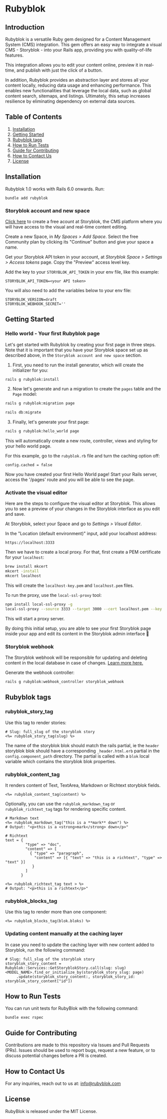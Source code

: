 # Rubyblok
## Introduction
Rubyblok is a versatile Ruby gem designed for a Content Management System (CMS) integration.
This gem offers an easy way to integrate a visual CMS - Storyblok - into your Rails app, providing you with quality-of-life features.

This integration allows you to edit your content online, preview it in real-time, and publish with just the click of a button.

In addition, Rubyblok provides an abstraction layer and stores all your content locally, reducing data usage and enhancing performance. This enables new functionalities that leverage the local data, such as global content search, sitemaps, and listings. Ultimately, this setup increases resilience by eliminating dependency on external data sources.

## Table of Contents
1. [Installation](#installation)
2. [Getting Started](#getting-started)
3. [Rubyblok tags](#rubyblok-tags)
4. [How to Run Tests](#how-to-run-tests)
5. [Guide for Contributing](#guide-for-contributing)
6. [How to Contact Us](#how-to-contact-us)
7. [License](#license)

## Installation
Rubyblok 1.0 works with Rails 6.0 onwards. Run:
```
bundle add rubyblok
```

### Storyblok account and new space
[Click here](https://app.storyblok.com/#/signup) to create a free acount at Storyblok, the CMS platform where you will have access to the visual and real-time content editing.

Create a new Space, in _My Spaces > Add Space_. Select the free Community plan by clicking its "Continue" button and give your space a name.

Get your Storyblok API token in your account, at _Storyblok Space > Settings > Access tokens_ page. Copy the "Preview" access level key.

Add the key to your `STORYBLOK_API_TOKEN` in your env file, like this example:

```
STORYBLOK_API_TOKEN=<your API token>
```
You will also need to add the variables below to your env file:
```
STORYBLOK_VERSION=draft
STORYBLOK_WEBHOOK_SECRET=''
```

## Getting Started

### Hello world - Your first Rubyblok page
Let's get started with Rubyblok by creating your first page in three steps.
Note that it is important that you have your Storyblok space set up as described above, in the `Storyblok account and new space` section.

1. First, you need to run the install generator, which will create the initializer for you:
```bash
rails g rubyblok:install
```

2. Now let's generate and run a migration to create the `pages` table and the `Page` model:
```bash
rails g rubyblok:migration page

rails db:migrate
```

3. Finally, let's generate your first page:
```bash
rails g rubyblok:hello_world page
```
This will automatically create a new route, controller, views and styling for your hello world page.

For this example, go to the `rubyblok.rb` file and turn the caching option off:
```
config.cached = false
```

Now you have created your first Hello World page! Start your Rails server, access the '/pages' route and you will be able to see the page.

### Activate the visual editor 
Here are the steps to configure the visual editor at Storyblok. This allows you to see a preview of your changes in the Storyblok interface as you edit and save.

At Storyblok, select your Space and go to _Settings > Visual Editor_. 

In the "Location (default environment)" input, add your localhost address:
```
https://localhost:3333
```

Then we have to create a local proxy. For that, first create a PEM certificate for your `localhost`:

```bash
brew install mkcert
mkcert -install
mkcert localhost
```

This will create the `localhost-key.pem` and `localhost.pem` files.

To run the proxy, use the `local-ssl-proxy` tool:

```bash
npm install local-ssl-proxy -g
local-ssl-proxy --source 3333 --target 3000 --cert localhost.pem --key localhost-key.pem
```

This will start a proxy server.

By doing this initial setup, you are able to see your first Storyblok page inside your app and edit its content in the Storyblok admin interface 🎉

### Storyblok webhook
The Storyblok webhook will be responsible for updating and deleting content in the local database in case of changes. [Learn more here.](https://www.storyblok.com/docs/guide/in-depth/webhooks)

Generate the webhook controller:
```bash
rails g rubyblok:webhook_controller storyblok_webhook
```

## Rubyblok tags

### rubyblok_story_tag
Use this tag to render stories:
```
# Slug: full_slug of the storyblok story
<%= rubyblok_story_tag(slug) %>
```
The name of the storyblok blok should match the rails partial, ie the `header` storyblok blok should have a corresponding `_header.html.erb` partial in the `config.component_path` directory. The partial is called with a `blok` local variable which contains the storyblok blok properties.

### rubyblok_content_tag
It renders content of Text, TextArea, Markdown or Richtext storyblok fields.
```
<%= rubyblok_content_tag(content) %>
```

Optionally, you can use the `rubyblok_markdown_tag` or `rubyblok_richtext_tag` tags for rendering specific content.
```
# Markdown text
<%= rubyblok_markdown_tag("this is a **mark** down") %>
# Output: "<p>this is a <strong>mark</strong> down</p>"

# Richtext
text = { 
         "type" => "doc",
         "content" => [
           { "type" => "paragraph",
             "content" => [{ "text" => "this is a richtext", "type" => "text" }]
            }
         ]
       }

<%= rubyblok_richtext_tag text > %> 
# Output: "<p>this is a richtext</p>"
```

### rubyblok_blocks_tag
Use this tag to render more than one component:
```
<%= rubyblok_blocks_tag(blok.bloks) %>
```

### Updating content manually at the caching layer
In case you need to update the caching layer with new content added to Storyblok, run the following command:
```
# Slug: full_slug of the storyblok story
storyblok_story_content = Rubyblok::Services::GetStoryblokStory.call(slug: slug)
<MODEL_NAME>.find_or_initialize_by(storyblok_story_slug: page)
     .update(storyblok_story_content:, storyblok_story_id: storyblok_story_content["id"])
```

## How to Run Tests
You can run unit tests for RubyBlok with the following command:
```
bundle exec rspec
```

## Guide for Contributing
Contributions are made to this repository via Issues and Pull Requests (PRs).
Issues should be used to report bugs, request a new feature, or to discuss potential changes before a PR is created.

## How to Contact Us
For any inquiries, reach out to us at: info@rubyblok.com

## License
RubyBlok is released under the MIT License.
